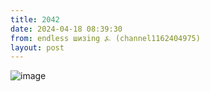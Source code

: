 ```yaml
---
title: 2042
date: 2024-04-18 08:39:30
from: endless шизing ⍼ (channel1162404975)
layout: post
---
```


![image](photos/photo_322@18-04-2024_08-39-30.jpg)


